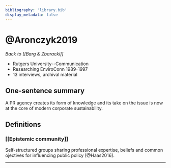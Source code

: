 ```yaml
---
bibliography: 'library.bib'
display_metadata: false
---
```

# @Aronczyk2019

*Back to [[Barg & Zbaracki]]*

* Rutgers University--Communication
* Researching EnviroConn 1989-1997
* 13 interviews, archival material

## One-sentence summary

A PR agency creates its form of knowledge and its take on the issue is now at the core of modern corporate sustainability.

## Definitions

### [[Epistemic community]]

Self-structured groups sharing professional expertise, beliefs and common ojectives for influencing public policy [@Haas2016].



---
